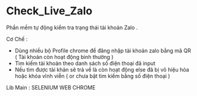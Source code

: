 # Check_Live_Zalo

Phần mềm tự động kiểm tra trạng thái tài khoản Zalo .

Cơ Chế : 
  + Dùng nhiều bộ Profile chrome để đăng nhập tài khoản zalo bằng mã QR ( Tài khoản còn hoạt động bình thường ) 
  + Tìm kiếm tài khoản theo danh sách số điện thoại đã input 
  + Nếu tìm được tài khản sẽ trả về là còn hoạt động else đã bị vô hiệu hóa hoặc khóa vĩnh viễn ( or chưa bật tìm kiếm bằng số điện thoại )

 Lib Main : SELENIUM WEB CHROME 
